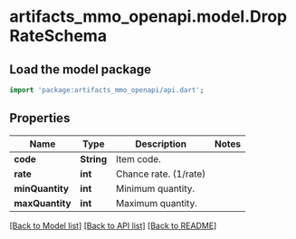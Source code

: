 # artifacts_mmo_openapi.model.DropRateSchema

## Load the model package
```dart
import 'package:artifacts_mmo_openapi/api.dart';
```

## Properties
Name | Type | Description | Notes
------------ | ------------- | ------------- | -------------
**code** | **String** | Item code. | 
**rate** | **int** | Chance rate. (1/rate) | 
**minQuantity** | **int** | Minimum quantity. | 
**maxQuantity** | **int** | Maximum quantity. | 

[[Back to Model list]](../README.md#documentation-for-models) [[Back to API list]](../README.md#documentation-for-api-endpoints) [[Back to README]](../README.md)


